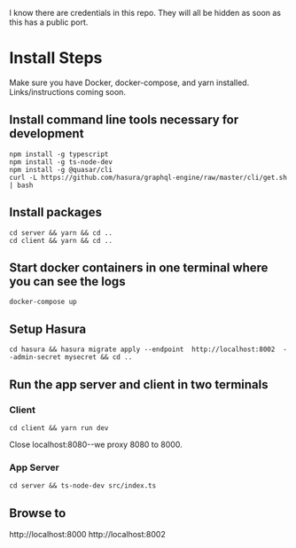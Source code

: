 I know there are credentials in this repo. They will all be hidden as soon as this has a public port.

# Install Steps

Make sure you have Docker, docker-compose, and yarn installed. Links/instructions coming soon.

## Install command line tools necessary for development
    npm install -g typescript
    npm install -g ts-node-dev
    npm install -g @quasar/cli
    curl -L https://github.com/hasura/graphql-engine/raw/master/cli/get.sh | bash

## Install packages
    cd server && yarn && cd ..
    cd client && yarn && cd ..

## Start docker containers in one terminal where you can see the logs
    docker-compose up

## Setup Hasura
    cd hasura && hasura migrate apply --endpoint  http://localhost:8002  --admin-secret mysecret && cd ..

## Run the app server and client in two terminals

### Client
    cd client && yarn run dev

Close localhost:8080--we proxy 8080 to 8000.

### App Server
    cd server && ts-node-dev src/index.ts

## Browse to

http://localhost:8000
http://localhost:8002